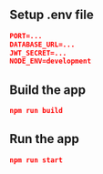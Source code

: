 ## Setup .env file

```json
PORT=...
DATABASE_URL=...
JWT_SECRET=...
NODE_ENV=development
```

## Build the app

```json
npm run build
```

## Run the app

```json
npm run start
```
